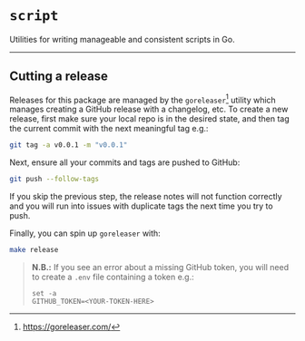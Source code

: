 # `script`

Utilities for writing manageable and consistent scripts in Go.

---

## Cutting a release

Releases for this package are managed by the `goreleaser`[^1] utility which manages creating a GitHub release with a changelog, etc.
To create a new release, first make sure your local repo is in the desired state, and then tag the current commit with the next meaningful tag e.g.:

```sh
git tag -a v0.0.1 -m "v0.0.1"
```

Next, ensure all your commits and tags are pushed to GitHub:

```sh
git push --follow-tags
```

If you skip the previous step, the release notes will not function correctly and you will run into issues with duplicate tags the next time you try to push.

Finally, you can spin up `goreleaser` with:

```sh
make release
```

> **N.B.:** If you see an error about a missing GitHub token, you will need to create a `.env` file containing a token e.g.:
> ```
> set -a
> GITHUB_TOKEN=<YOUR-TOKEN-HERE>
> ```

[^1]: https://goreleaser.com/
